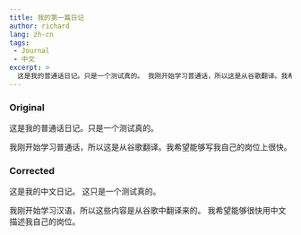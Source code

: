 ```yaml
---
title: 我的第一篇日记
author: richard 
lang: zh-cn
tags:
 - Journal
 - 中文
excerpt: >
  这是我的普通话日记。只是一个测试真的。 我刚开始学习普通话，所以这是从谷歌翻译。我希望能够写我自己的岗位上很快。
---
```


### Original

这是我的普通话日记。只是一个测试真的。

我刚开始学习普通话，所以这是从谷歌翻译。我希望能够写我自己的岗位上很快。


### Corrected

这是我的中文日记。 这只是一个测试真的。

我刚开始学习汉语，所以这些内容是从谷歌中翻译来的。 我希望能够很快用中文描述我自己的岗位。
